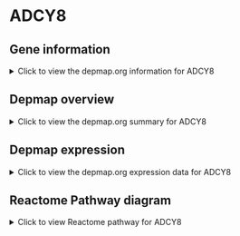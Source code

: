 <h1>ADCY8</h1>

<h2>Gene information</h2>
<details>
  <summary>Click to view the depmap.org information for ADCY8</summary>
  <iframe src="https://depmap.org/portal/gene/ADCY8?tab=about" style="border:none;width:100%;height:800px"></iframe>
</details>

<h2>Depmap overview</h2>
<details>
  <summary>Click to view the depmap.org summary for ADCY8</summary>
  <iframe src="https://depmap.org/portal/gene/ADCY8?tab=overview" style="border:none;width:100%;height:800px"></iframe>
</details>

<h2>Depmap expression</h2>
<details>
  <summary>Click to view the depmap.org expression data for ADCY8</summary>
  <iframe src="https://depmap.org/portal/gene/ADCY8?tab=characterization" style="border:none;width:100%;height:800px"></iframe>
</details>



<h2>Reactome Pathway diagram</h2>
<details>
  <summary>Click to view Reactome pathway for ADCY8</summary>
  <p>Hedgehog 'off' state</p>
  <iframe src="https://reactome.org/PathwayBrowser/#/R-HSA-5610787" style="border:none;width:100%;height:800px"></iframe>
</details>



